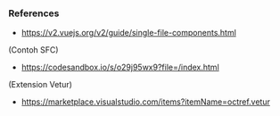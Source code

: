### References
- https://v2.vuejs.org/v2/guide/single-file-components.html

(Contoh SFC)
- https://codesandbox.io/s/o29j95wx9?file=/index.html

(Extension Vetur)
- https://marketplace.visualstudio.com/items?itemName=octref.vetur